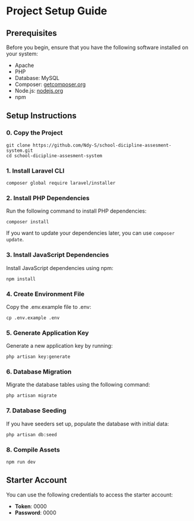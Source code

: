 # Project Setup Guide
## Prerequisites
Before you begin, ensure that you have the following software installed on your system:
- Apache
- PHP
- Database: MySQL
- Composer: [getcomposer.org](https://getcomposer.org)
- Node.js: [nodejs.org](https://nodejs.org)
- npm

## Setup Instructions
### 0. Copy the Project
```
git clone https://github.com/Ndy-S/school-dicipline-assesment-system.git
cd school-dicipline-assesment-system
```

### 1. Install Laravel CLI
```
composer global require laravel/installer
```

### 2. Install PHP Dependencies
Run the following command to install PHP dependencies:
```
composer install
```
If you want to update your dependencies later, you can use `composer update`.

### 3. Install JavaScript Dependencies
Install JavaScript dependencies using npm:
```
npm install
```

### 4. Create Environment File
Copy the .env.example file to .env:
```
cp .env.example .env
```

### 5. Generate Application Key
Generate a new application key by running:
```
php artisan key:generate
```

### 6. Database Migration
Migrate the database tables using the following command:
```
php artisan migrate
```

### 7. Database Seeding
If you have seeders set up, populate the database with initial data:
```
php artisan db:seed
```

### 8. Compile Assets
```
npm run dev
```

## Starter Account
You can use the following credentials to access the starter account:
- **Token**: 0000
- **Password**: 0000
